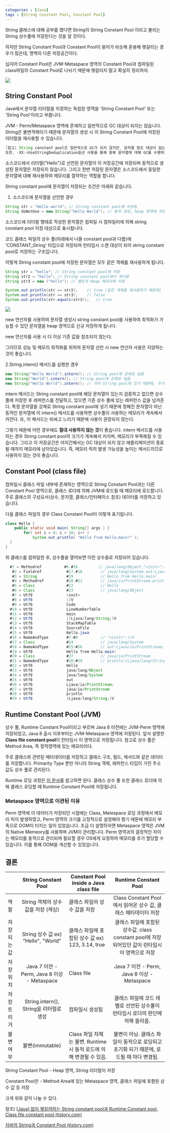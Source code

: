 ```yaml
---
categories : [Java]
tags : [String Constant Pool, Constant Pool]
---
```


String 클래스에 대해 공부를 했다면 String이 String Constant Pool 이라고 불리는 String 상수풀에 저장된다는 것을 알 것이다.

하지만 String Constant Pool과 Constant Pool이 용어가 비슷해 혼용해 헷갈리는 경우가 많은데, 명백히 다른 저장공간이다.

심지어 Constant Pool은 JVM-Metaspace 영역의 Constant Pool과 컴파일된 class파일의 Constant Pool로 나뉘기 때문에 헷갈리지 말고 확실히 정리하자.

![](https://blog.kakaocdn.net/dn/eaJffC/btsgwMqYWOP/lWjjsBoXdDoUMWgrSr5ZCK/img.png)

## String Constant Pool

Java에서 문자열 리터럴을 지정하는 독립된 영역을 'String Constant Pool' 또는 'String Pool'이라고 부릅니다.

 JVM - Perm/Metaspace 영역에 존재하고 일반적으로 GC 대상이 되지는 않습니다. String은 불변객체이기 때문에 문자열의 생성 시 이 String Constant Pool에 저장된 리터럴을 재사용할 수 있습니다.

```java
[참고] String constant pool은 일반적으로 GC가 되지 않지만, 문자열 참조 대상이 없는 경우 선택적으로 GC 대상이 되기도 합니다. 
또한, -XX:+UseStringDeduplication옵션 사용을 통해 중복 문자열에 대해 GC를 수행하도록 트리거를 줄 수 있습니다. 자세한 내용은 여기를 참조해주세요.
```

소스코드에서 리터럴("Hello")로 선언된 문자열이 이 저장공간에 저장되며 동적으로 생성된 문자열은 저장되지 않습니다. 그리고 한번 저장된 문자열은 소스코드에서 동일한 문자열에 대해 재사용하여 메모리를 절약하는 역할을 합니다.

String constant pool에 문자열이 저장되는 조건은 아래와 같습니다.

1. 소스코드에 문자열을 선언한 경우

```java
String str = "Hello world"; // String constant pool에 저장됨
String doNotUse = new String("Hello World"); // 동적 생성, heap 영역에 저장됨
```

소스코드에 리터럴 형태로 작성한 문자열은 컴파일 시 컴파일러에 의해 string constant pool 지정 대상으로 표시됩니다.

코드 클래스 파일의 상수 풀(아래에서 나올 constant pool과 다름)에 'CONSTANT_String' 타입으로 저장되며 런타임시 스캔 대상이 되어 string constant pool로 저장하는 구조입니다.

이렇게 String constant pool에 저장된 문자열은 모두 같은 객체를 재사용하게 됩니다.

```java
String str = "hello"; // String constant pool에 저장
String str2 = "hello"; // String constant pool에서 재사용
String str3 = new ("hello"); // 별도의 Heap 메모리에 저장

System.out.println(str == str2);	// true (같은 객체를 재사용하기 때문에)
System.out.println(str == str3);	// false
System.out.println(str.equals(str3));	// true
```

![](https://blog.kakaocdn.net/dn/cotK5y/btsgCiZkpuA/Go6dv3XeaWJeR8hV71TUg0/img.png)

new 연산자를 사용하여 문자열 생성시 string constant pool을 사용하여 최적화가 가능할 수 있던 문자열을 heap 영역으로 신규 저장하게 됩니다. 

new 연산자를 사용 시 더 이상 기존 값을 참조되지 않는다.

그러므로 성능 및 메모리 최적화를 위하여 문자열 선언 시 new 연산자 사용은 지양하는 것이 좋습니다.

2.String.intern() 메서드를 실행한 경우

```java
new String("Hello World").intern(); // String pool에 강제로 넣음
new String("World").intern(); // String pool에 강제로 넣음
new String("Hello World").intern(); // 이미 String pool에 있기 때문에, 추가되지 않음
```

intern 메서드는 String constant pool에 해당 문자열이 있는지 검증하고 없으면 상수 풀에 저장한 후 레퍼런스를 전달하고, 있으면 기존 상수 풀에 있는 레퍼런스 값을 넘겨준다. 특정 문자열을 강제로 String constant pool에  넣기 때문에 정해진 문자열이 아닌 동적인 문자열에 이 intern() 메서드를 사용하면 상수풀이 사용하는 메모리가 계속해서 커진다. 또, 이 메서드는 비싸고 느리기 때문에 사용이 권장되지 않는다.

그렇기 때문에 어떤 경우에도 **절대 사용하지 않는 것**이 좋습니다. intern 메서드를 사용하는 경우 String constant pool의 크기가 계속해서 커지며, 메모리가 부족해질 수 있습니다. 그리고 이 저장공간은 어지간해서는 GC 대상이 되지 않고 애플리케이션이 종료될 때까지 메모리에 남아있습니다. 즉, 메모리 릭의 발생 가능성을 높이는 메서드이므로 사용하지 않는 것이 좋습니다.

## Constant Pool (class file)

컴파일시 클래스 파일 내부에 존재하는 영역으로 String Constant Pool과는 다른 Constant Pool 영역으로, 클래스 로더에 의해 JVM에 로드될 때 메모리에 로드합니다. 주로 클래스의 구성요서(상수, 문자열, 클래스/인터페이스 참조) 데이터를 저장하고 있습니다.

다음 클래스 파일의 경우 Class Constant Pool이 이렇게 표기됩니다.

```java
class Hello {
    public static void main( String[] args ) {
        for( int i = 0; i < 10; i++ )
            System.out.println( "Hello from Hello.main!" );
  }
}
```

위 클래스를 컴파일한 후, 상수풀을 열어보면 이런 상수들로 저장되어 있습니다.

```java
  #1 = Methodref          #6.#16         // java/lang/Object."<init>":()V
   #2 = Fieldref           #17.#18        // java/lang/System.out:Ljava/io/PrintStream;
   #3 = String             #19            // Hello from Hello.main!
   #4 = Methodref          #20.#21        // java/io/PrintStream.println:(Ljava/lang/String;)V
   #5 = Class              #22            // Hello
   #6 = Class              #23            // java/lang/Object
   #7 = Utf8               <init>
   #8 = Utf8               ()V
   #9 = Utf8               Code
  #10 = Utf8               LineNumberTable
  #11 = Utf8               main
  #12 = Utf8               ([Ljava/lang/String;)V
  #13 = Utf8               StackMapTable
  #14 = Utf8               SourceFile
  #15 = Utf8               Hello.java
  #16 = NameAndType        #7:#8          // "<init>":()V
  #17 = Class              #24            // java/lang/System
  #18 = NameAndType        #25:#26        // out:Ljava/io/PrintStream;
  #19 = Utf8               Hello from Hello.main!
  #20 = Class              #27            // java/io/PrintStream
  #21 = NameAndType        #28:#29        // println:(Ljava/lang/String;)V
  #22 = Utf8               Hello
  #23 = Utf8               java/lang/Object
  #24 = Utf8               java/lang/System
  #25 = Utf8               out
  #26 = Utf8               Ljava/io/PrintStream;
  #27 = Utf8               java/io/PrintStream
  #28 = Utf8               println
  #29 = Utf8               (Ljava/lang/String;)V
```

## Runtime Constant Pool (JVM)

상수 풀, Runtime Constant Pool이라고 부르며 Java 8 이전에는 JVM-Perm 영역에 저장되었고, Java 8 출시 이후부터는 JVM-Metaspace 영역에 저장된다. 앞서 설명한 **Class file constant pool**이 런타임시 이 영역으로 저장됩니다. 참고로 상수 풀은 Method Area, 즉 정적영역에 있는 메모리이다.

주로 클래스와 관련된 메타데이터를 저장하고 클래스 구조, 필드, 메서드와 같은 데이터를 저장합니다. Primarity Type 뿐만 아니라 String 객체, 레퍼런스 타입이 가진 주소 값도 상수 풀로 관리된다.

Runtime 로딩 과정은 [이 문서](https://docs.oracle.com/javase/specs/jvms/se6/html/ConstantPool.doc.html)를 참고하면 된다. 클래스 상수 풀 또한 클래스 로더에 의해 클래스 로딩할 때 Runtime Constant Pool에 저장됩니다.

### Metaspace 영역으로 이관된 이유

Perm 영역에 이 데이터가 저장되던 시점에는 Class, Matespace 로딩 과정에서 메모리 릭이 발생하였고, Perm 영역의 크기를 고정적으로 설정해야 했기 때문에 메모리 부족으로 OOM이 터지는 일이 있었습니다. 조금 더 설명하자면 Metaspace 영역은 JVM의 Native Memeory를 사용하며 JVM이 관리합니다. Perm 영역과의 결정적인 차이는 메모리를 동적으로 관리되며 필요할 경우 OS에게 요청하여 메모리를 추가 할당할 수 있습니다. 이를 통해 OOM을 개선할 수 있었습니다.

## 결론

|             |            String Constant Pool             | Constant Pool inside a Java class file                       |                    Runtime Constant Pool                     |
| ----------- | :-----------------------------------------: | ------------------------------------------------------------ | :----------------------------------------------------------: |
| 역할        |     String 객체의 상수 값을 저장 (캐싱)     | 클래스 파일의 상수 값을 저장                                 | Class Constant Pool에서 읽어온 상수 값, 클래스 메타데이터 저장 |
| 저장되는 값 |     String 상수 값 ex) "Hello", "World"     | 클래스 파일에 포함된 상수 값 ex) 123, 3.14,  true            | 클래스 파일에 포함된 상수값. class constant pool에 저장되어있던 값이 런타임시 이 영역으로 저장 |
| 저장 위치   | Java 7 이전 - Perm, Java 8 이상 - Metaspace | Class file                                                   |         Java 7 이전 - Perm, Java 8 이상 - Metaspace          |
| 저장 트리거 |   String.intern(), String을 리터럴로 생성   | 컴파일시 생성됨                                              | 클래스 파일에 코드 레벨로 선언된 상수풀이 런타임시 로더의 판단에 의해 올라옴. |
| 불변 여부   |               불변(immutable)               | Class 파일 자체는 불변. Runtime 시 동적 로드에 의해 변경될 수 있음. | 불변이 아님. 클래스 파일이 동적으로 로딩되고 초기화 되기 때문에, 로드될 때 마다 변경됨. |

String Constant Pool - Heap 영역, String 리터럴이 저장

Constant Pool은 - Method Area에 있는 Metaspace 영역, 클래스 파일에 포함된 상수 값 등 저장

크게 위와 같이 나눌 수 있다.

참조) [[Java\] 많이 헷갈려하는 String constant pool과 Runtime Constant pool, Class file constant pool (tistory.com)](https://deveric.tistory.com/123)

[자바의 String과 Constant Pool (tistory.com)](https://jiwondev.tistory.com/114)

